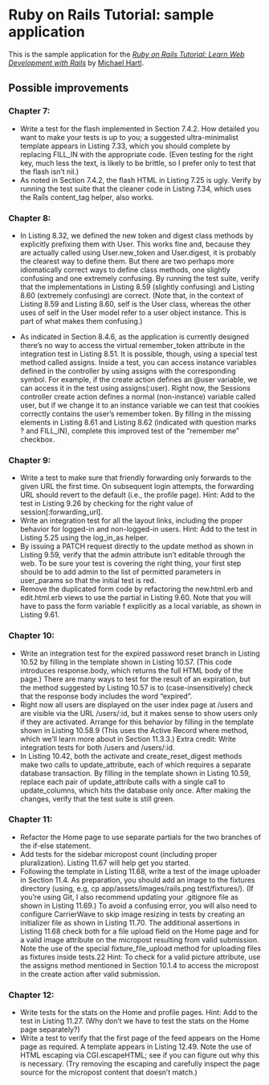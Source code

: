 # Ruby on Rails Tutorial: sample application

This is the sample application for the
[*Ruby on Rails Tutorial:
Learn Web Development with Rails*](http://www.railstutorial.org/)
by [Michael Hartl](http://www.michaelhartl.com/).

## Possible improvements

### Chapter 7:
* Write a test for the flash implemented in Section 7.4.2. How detailed you want
  to make your tests is up to you; a suggested ultra-minimalist template appears
in Listing 7.33, which you should complete by replacing FILL_IN with the
appropriate code. (Even testing for the right key, much less the text, is likely
to be brittle, so I prefer only to test that the flash isn’t nil.)
* As noted in Section 7.4.2, the flash HTML in Listing 7.25 is ugly. Verify by
  running the test suite that the cleaner code in Listing 7.34, which uses the
Rails content_tag helper, also works.

### Chapter 8:
* In Listing 8.32, we defined the new token and digest class methods by
  explicitly prefixing them with User. This works fine and, because they are
actually called using User.new_token and User.digest, it is probably the
clearest way to define them. But there are two perhaps more idiomatically
correct ways to define class methods, one slightly confusing and one extremely
confusing. By running the test suite, verify that the implementations in Listing
8.59 (slightly confusing) and Listing 8.60 (extremely confusing) are correct.
(Note that, in the context of Listing 8.59 and Listing 8.60, self is the User
class, whereas the other uses of self in the User model refer to a user object
instance. This is part of what makes them confusing.)

* As indicated in Section 8.4.6, as the application is currently designed
  there’s no way to access the virtual remember_token attribute in the
integration test in Listing 8.51. It is possible, though, using a special test
method called assigns. Inside a test, you can access instance variables defined
in the controller by using assigns with the corresponding symbol. For example,
if the create action defines an @user variable, we can access it in the test
using assigns(:user). Right now, the Sessions controller create action defines a
normal (non-instance) variable called user, but if we change it to an instance
variable we can test that cookies correctly contains the user’s remember token.
By filling in the missing elements in Listing 8.61 and Listing 8.62 (indicated
with question marks ? and FILL_IN), complete this improved test of the “remember
me” checkbox.

### Chapter 9:
* Write a test to make sure that friendly forwarding only forwards to the given
  URL the first time. On subsequent login attempts, the forwarding URL should
revert to the default (i.e., the profile page). Hint: Add to the test in Listing
9.26 by checking for the right value of session[:forwarding_url].
* Write an integration test for all the layout links, including the proper
  behavior for logged-in and non-logged-in users. Hint: Add to the test in
Listing 5.25 using the log_in_as helper.
* By issuing a PATCH request directly to the update method as shown in Listing
  9.59, verify that the admin attribute isn’t editable through the web. To be
sure your test is covering the right thing, your first step should be to add
admin to the list of permitted parameters in user_params so that the initial
test is red.
* Remove the duplicated form code by refactoring the new.html.erb and
  edit.html.erb views to use the partial in Listing 9.60. Note that you will
have to pass the form variable f explicitly as a local variable, as shown in
Listing 9.61.

### Chapter 10:
* Write an integration test for the expired password reset branch in Listing
  10.52 by filling in the template shown in Listing 10.57. (This code introduces
response.body, which returns the full HTML body of the page.) There are many
ways to test for the result of an expiration, but the method suggested by
Listing 10.57 is to (case-insensitively) check that the response body includes
the word “expired”.
* Right now all users are displayed on the user index page at /users and are
  visible via the URL /users/:id, but it makes sense to show users only if they
are activated. Arrange for this behavior by filling in the template shown in
Listing 10.58.9 (This uses the Active Record where method, which we’ll learn
more about in Section 11.3.3.) Extra credit: Write integration tests for both
/users and /users/:id.
* In Listing 10.42, both the activate and create_reset_digest methods make two
  calls to update_attribute, each of which requires a separate database
transaction. By filling in the template shown in Listing 10.59, replace each
pair of update_attribute calls with a single call to update_columns, which hits
the database only once. After making the changes, verify that the test suite is
still green.

### Chapter 11:
* Refactor the Home page to use separate partials for the two branches of the
  if-else statement.
* Add tests for the sidebar micropost count (including proper pluralization).
  Listing 11.67 will help get you started.
* Following the template in Listing 11.68, write a test of the image uploader in
  Section 11.4. As preparation, you should add an image to the fixtures
directory (using, e.g, cp app/assets/images/rails.png test/fixtures/). (If
you’re using Git, I also recommend updating your .gitignore file as shown in
Listing 11.69.) To avoid a confusing error, you will also need to configure
CarrierWave to skip image resizing in tests by creating an initializer file as
shown in Listing 11.70. The additional assertions in Listing 11.68 check both
for a file upload field on the Home page and for a valid image attribute on the
micropost resulting from valid submission. Note the use of the special
fixture_file_upload method for uploading files as fixtures inside tests.22 Hint:
To check for a valid picture attribute, use the assigns method mentioned in
Section 10.1.4 to access the micropost in the create action after valid
submission.

### Chapter 12: 
* Write tests for the stats on the Home and profile pages. Hint: Add to the test
  in Listing 11.27. (Why don’t we have to test the stats on the Home page
separately?)
* Write a test to verify that the first page of the feed appears on the Home
  page as required. A template appears in Listing 12.49. Note the use of HTML
escaping via CGI.escapeHTML; see if you can figure out why this is necessary.
(Try removing the escaping and carefully inspect the page source for the
micropost content that doesn’t match.)
